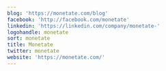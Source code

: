 ```yaml
---
blog: 'https://monetate.com/blog'
facebook: 'http://facebook.com/monetate'
linkedin: 'https://linkedin.com/company/monetate-'
logohandle: monetate
sort: monetate
title: Monetate
twitter: monetate
website: 'https://monetate.com/'
---
```

